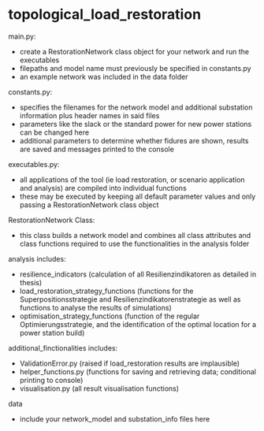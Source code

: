 # topological_load_restoration
main.py:
- create a RestorationNetwork class object for your network and run the executables
- filepaths and model name must previously be specified in constants.py
- an example network was included in the data folder

constants.py:
- specifies the filenames for the network model and additional substation information plus header names in said files
- parameters like the slack or the standard power for new power stations can be changed here
- additional parameters to determine whether fidures are shown, results are saved and messages printed to the console

executables.py:
- all applications of the tool (ie load restoration, or scenario application and analysis) are compiled into individual functions
- these may be executed by keeping all default parameter values and only passing a RestorationNetwork class object

RestorationNetwork Class:
- this class builds a network model and combines all class attributes and class functions required to use the functionalities in the analysis folder

analysis includes:
- resilience_indicators (calculation of all Resilienzindikatoren as detailed in thesis)
- load_restoration_strategy_functions (functions for the Superpositionsstrategie and Resilienzindikatorenstrategie as well as functions to analyse the results of simulations)
- optimisation_strategy_functions (function of the regular Optimierungsstrategie, and the identification of the optimal location for a power station build)

additional_finctionalities includes:
- ValidationError.py (raised if load_restoration results are implausible)
- helper_functions.py (functions for saving and retrieving data; conditional printing to console)
- visualisation.py (all result visualisation functions)

data
- include your network_model and substation_info files here

